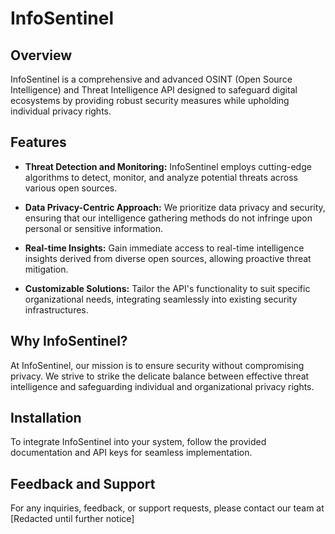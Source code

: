 # InfoSentinel

## Overview

InfoSentinel is a comprehensive and advanced OSINT (Open Source Intelligence) and Threat Intelligence API designed to safeguard digital ecosystems by providing robust security measures while upholding individual privacy rights. 

## Features

- **Threat Detection and Monitoring:** InfoSentinel employs cutting-edge algorithms to detect, monitor, and analyze potential threats across various open sources.
  
- **Data Privacy-Centric Approach:** We prioritize data privacy and security, ensuring that our intelligence gathering methods do not infringe upon personal or sensitive information.

- **Real-time Insights:** Gain immediate access to real-time intelligence insights derived from diverse open sources, allowing proactive threat mitigation.

- **Customizable Solutions:** Tailor the API's functionality to suit specific organizational needs, integrating seamlessly into existing security infrastructures.

## Why InfoSentinel?

At InfoSentinel, our mission is to ensure security without compromising privacy. We strive to strike the delicate balance between effective threat intelligence and safeguarding individual and organizational privacy rights.

## Installation

To integrate InfoSentinel into your system, follow the provided documentation and API keys for seamless implementation.

## Feedback and Support

For any inquiries, feedback, or support requests, please contact our team at [Redacted until further notice]
